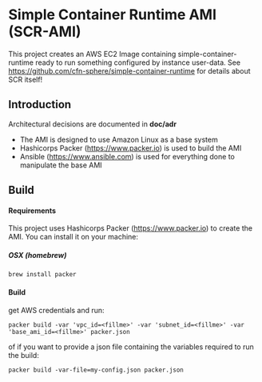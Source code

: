 # Simple Container Runtime AMI (SCR-AMI)

This project creates an AWS EC2 Image containing simple-container-runtime ready to run something configured by instance user-data.
See https://github.com/cfn-sphere/simple-container-runtime for details about SCR itself!

## Introduction

Architectural decisions are documented in **doc/adr**

- The AMI is designed to use Amazon Linux as a base system
- Hashicorps Packer (https://www.packer.io) is used to build the AMI
- Ansible (https://www.ansible.com) is used for everything done to manipulate the base AMI

## Build

#### Requirements

This project uses Hashicorps Packer (https://www.packer.io) to create the AMI. You can install it on your machine:

##### OSX (homebrew)

    brew install packer

#### Build

get AWS credentials and run:

    packer build -var 'vpc_id=<fillme>' -var 'subnet_id=<fillme>' -var 'base_ami_id=<fillme>' packer.json

of if you want to provide a json file containing the variables required to run the build:

    packer build -var-file=my-config.json packer.json
